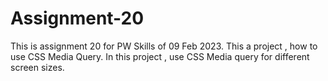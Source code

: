 # Assignment-20
This is assignment 20 for PW Skills of 09 Feb 2023. This a project , how to use CSS Media Query. In this project , use CSS Media query for different screen sizes.
